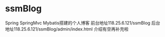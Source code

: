 # ssmBlog
Spring SpringMvc Mybatis搭建的个人博客
前台地址118.25.6.121/ssmBlog
后台地址118.25.6.121/ssmBlog/admin/index.html
介绍有空再补充啦 
